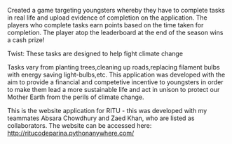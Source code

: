 Created a game targeting youngsters whereby they have to complete tasks in real life and upload evidence of completion on the application. The players who complete tasks earn points based on the time taken for completion. The player atop the leaderboard at the end of the season wins a cash prize!

Twist: These tasks are designed to help fight climate change

Tasks vary from planting trees,cleaning up roads,replacing filament bulbs with energy saving light-bulbs,etc. This application was developed with the aim to provide a financial and competetive incentive to youngsters in order to make them lead a more sustainable life and act in unison to protect our Mother Earth from the perils of climate change.

This is the website application for RITU - this was developed with my teammates Absara Chowdhury and Zaed Khan, who are listed as collaborators. The website can be accessed here: http://ritucodeparina.pythonanywhere.com/
